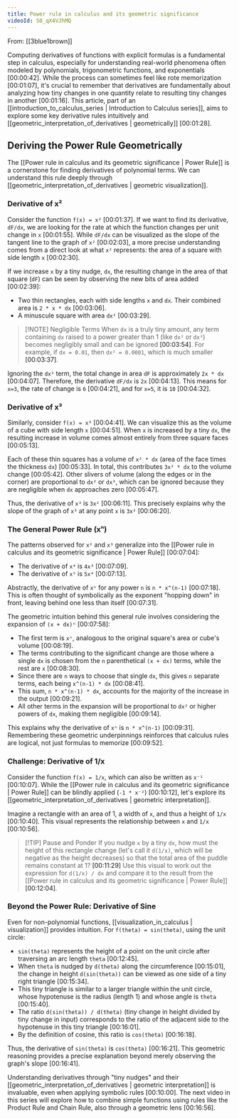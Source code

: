 ```yaml
---
title: Power rule in calculus and its geometric significance
videoId: S0_qX4VJhMQ
---
```


From: [[3blue1brown]] <br/> 

Computing derivatives of functions with explicit formulas is a fundamental step in calculus, especially for understanding real-world phenomena often modeled by polynomials, trigonometric functions, and exponentials <a class="yt-timestamp" data-t="00:00:42">[00:00:42]</a>. While the process can sometimes feel like rote memorization <a class="yt-timestamp" data-t="00:01:07">[00:01:07]</a>, it's crucial to remember that derivatives are fundamentally about analyzing how tiny changes in one quantity relate to resulting tiny changes in another <a class="yt-timestamp" data-t="00:01:16">[00:01:16]</a>. This article, part of an [[introduction_to_calculus_series | Introduction to Calculus series]], aims to explore some key derivative rules intuitively and [[geometric_interpretation_of_derivatives | geometrically]] <a class="yt-timestamp" data-t="00:01:28">[00:01:28]</a>.

## Deriving the Power Rule Geometrically

The [[Power rule in calculus and its geometric significance | Power Rule]] is a cornerstone for finding derivatives of polynomial terms. We can understand this rule deeply through [[geometric_interpretation_of_derivatives | geometric visualization]].

### Derivative of x²

Consider the function `f(x) = x²` <a class="yt-timestamp" data-t="00:01:37">[00:01:37]</a>. If we want to find its derivative, `dF/dx`, we are looking for the rate at which the function changes per unit change in `x` <a class="yt-timestamp" data-t="00:01:55">[00:01:55]</a>. While `dF/dx` can be visualized as the slope of the tangent line to the graph of `x²` <a class="yt-timestamp" data-t="00:02:03">[00:02:03]</a>, a more precise understanding comes from a direct look at what `x²` represents: the area of a square with side length `x` <a class="yt-timestamp" data-t="00:02:30">[00:02:30]</a>.

If we increase `x` by a tiny nudge, `dx`, the resulting change in the area of that square (`dF`) can be seen by observing the new bits of area added <a class="yt-timestamp" data-t="00:02:39">[00:02:39]</a>:
*   Two thin rectangles, each with side lengths `x` and `dx`. Their combined area is `2 * x * dx` <a class="yt-timestamp" data-t="00:03:06">[00:03:06]</a>.
*   A minuscule square with area `dx²` <a class="yt-timestamp" data-t="00:03:29">[00:03:29]</a>.

> [!NOTE] Negligible Terms
> When `dx` is a truly tiny amount, any term containing `dx` raised to a power greater than 1 (like `dx²` or `dx³`) becomes negligibly small and can be ignored <a class="yt-timestamp" data-t="00:03:54">[00:03:54]</a>. For example, if `dx = 0.01`, then `dx² = 0.0001`, which is much smaller <a class="yt-timestamp" data-t="00:03:37">[00:03:37]</a>.

Ignoring the `dx²` term, the total change in area `dF` is approximately `2x * dx` <a class="yt-timestamp" data-t="00:04:07">[00:04:07]</a>. Therefore, the derivative `dF/dx` is `2x` <a class="yt-timestamp" data-t="00:04:13">[00:04:13]</a>. This means for `x=3`, the rate of change is `6` <a class="yt-timestamp" data-t="00:04:21">[00:04:21]</a>, and for `x=5`, it is `10` <a class="yt-timestamp" data-t="00:04:32">[00:04:32]</a>.

### Derivative of x³

Similarly, consider `f(x) = x³` <a class="yt-timestamp" data-t="00:04:41">[00:04:41]</a>. We can visualize this as the volume of a cube with side length `x` <a class="yt-timestamp" data-t="00:04:51">[00:04:51]</a>. When `x` is increased by a tiny `dx`, the resulting increase in volume comes almost entirely from three square faces <a class="yt-timestamp" data-t="00:05:13">[00:05:13]</a>.

Each of these thin squares has a volume of `x² * dx` (area of the face times the thickness `dx`) <a class="yt-timestamp" data-t="00:05:33">[00:05:33]</a>. In total, this contributes `3x² * dx` to the volume change <a class="yt-timestamp" data-t="00:05:42">[00:05:42]</a>. Other slivers of volume (along the edges or in the corner) are proportional to `dx²` or `dx³`, which can be ignored because they are negligible when `dx` approaches zero <a class="yt-timestamp" data-t="00:05:47">[00:05:47]</a>.

Thus, the derivative of `x³` is `3x²` <a class="yt-timestamp" data-t="00:06:11">[00:06:11]</a>. This precisely explains why the slope of the graph of `x³` at any point `x` is `3x²` <a class="yt-timestamp" data-t="00:06:20">[00:06:20]</a>.

### The General Power Rule (xⁿ)

The patterns observed for `x²` and `x³` generalize into the [[Power rule in calculus and its geometric significance | Power Rule]] <a class="yt-timestamp" data-t="00:07:04">[00:07:04]</a>:
*   The derivative of `x⁴` is `4x³` <a class="yt-timestamp" data-t="00:07:09">[00:07:09]</a>.
*   The derivative of `x⁵` is `5x⁴` <a class="yt-timestamp" data-t="00:07:13">[00:07:13]</a>.

Abstractly, the derivative of `xⁿ` for any power `n` is `n * x^(n-1)` <a class="yt-timestamp" data-t="00:07:18">[00:07:18]</a>. This is often thought of symbolically as the exponent "hopping down" in front, leaving behind one less than itself <a class="yt-timestamp" data-t="00:07:31">[00:07:31]</a>.

The geometric intuition behind this general rule involves considering the expansion of `(x + dx)ⁿ` <a class="yt-timestamp" data-t="00:07:58">[00:07:58]</a>:
*   The first term is `xⁿ`, analogous to the original square's area or cube's volume <a class="yt-timestamp" data-t="00:08:19">[00:08:19]</a>.
*   The terms contributing to the significant change are those where a single `dx` is chosen from the `n` parenthetical `(x + dx)` terms, while the rest are `x` <a class="yt-timestamp" data-t="00:08:30">[00:08:30]</a>.
*   Since there are `n` ways to choose that single `dx`, this gives `n` separate terms, each being `x^(n-1) * dx` <a class="yt-timestamp" data-t="00:08:41">[00:08:41]</a>.
*   This sum, `n * x^(n-1) * dx`, accounts for the majority of the increase in the output <a class="yt-timestamp" data-t="00:09:21">[00:09:21]</a>.
*   All other terms in the expansion will be proportional to `dx²` or higher powers of `dx`, making them negligible <a class="yt-timestamp" data-t="00:09:14">[00:09:14]</a>.

This explains why the derivative of `xⁿ` is `n * x^(n-1)` <a class="yt-timestamp" data-t="00:09:31">[00:09:31]</a>. Remembering these geometric underpinnings reinforces that calculus rules are logical, not just formulas to memorize <a class="yt-timestamp" data-t="00:09:52">[00:09:52]</a>.

### Challenge: Derivative of 1/x

Consider the function `f(x) = 1/x`, which can also be written as `x⁻¹` <a class="yt-timestamp" data-t="00:10:07">[00:10:07]</a>. While the [[Power rule in calculus and its geometric significance | Power Rule]] can be blindly applied (`-1 * x⁻²`) <a class="yt-timestamp" data-t="00:10:12">[00:10:12]</a>, let's explore its [[geometric_interpretation_of_derivatives | geometric interpretation]].

Imagine a rectangle with an area of 1, a width of `x`, and thus a height of `1/x` <a class="yt-timestamp" data-t="00:10:40">[00:10:40]</a>. This visual represents the relationship between `x` and `1/x` <a class="yt-timestamp" data-t="00:10:56">[00:10:56]</a>.

> [!TIP] Pause and Ponder
> If you nudge `x` by a tiny `dx`, how must the height of this rectangle change (let's call it `d(1/x)`, which will be negative as the height decreases) so that the total area of the puddle remains constant at 1? <a class="yt-timestamp" data-t="00:11:29">[00:11:29]</a> Use this visual to work out the expression for `d(1/x) / dx` and compare it to the result from the [[Power rule in calculus and its geometric significance | Power Rule]] <a class="yt-timestamp" data-t="00:12:04">[00:12:04]</a>.

### Beyond the Power Rule: Derivative of Sine

Even for non-polynomial functions, [[visualization_in_calculus | visualization]] provides intuition. For `f(theta) = sin(theta)`, using the unit circle:
*   `sin(theta)` represents the height of a point on the unit circle after traversing an arc length `theta` <a class="yt-timestamp" data-t="00:12:45">[00:12:45]</a>.
*   When `theta` is nudged by `d(theta)` along the circumference <a class="yt-timestamp" data-t="00:15:01">[00:15:01]</a>, the change in height `d(sin(theta))` can be viewed as one side of a tiny right triangle <a class="yt-timestamp" data-t="00:15:34">[00:15:34]</a>.
*   This tiny triangle is similar to a larger triangle within the unit circle, whose hypotenuse is the radius (length 1) and whose angle is `theta` <a class="yt-timestamp" data-t="00:15:40">[00:15:40]</a>.
*   The ratio `d(sin(theta)) / d(theta)` (tiny change in height divided by tiny change in input) corresponds to the ratio of the adjacent side to the hypotenuse in this tiny triangle <a class="yt-timestamp" data-t="00:16:01">[00:16:01]</a>.
*   By the definition of cosine, this ratio is `cos(theta)` <a class="yt-timestamp" data-t="00:16:18">[00:16:18]</a>.

Thus, the derivative of `sin(theta)` is `cos(theta)` <a class="yt-timestamp" data-t="00:16:21">[00:16:21]</a>. This geometric reasoning provides a precise explanation beyond merely observing the graph's slope <a class="yt-timestamp" data-t="00:16:41">[00:16:41]</a>.

Understanding derivatives through "tiny nudges" and their [[geometric_interpretation_of_derivatives | geometric interpretation]] is invaluable, even when applying symbolic rules <a class="yt-timestamp" data-t="00:10:00">[00:10:00]</a>. The next video in this series will explore how to combine simple functions using rules like the Product Rule and Chain Rule, also through a geometric lens <a class="yt-timestamp" data-t="00:16:56">[00:16:56]</a>.